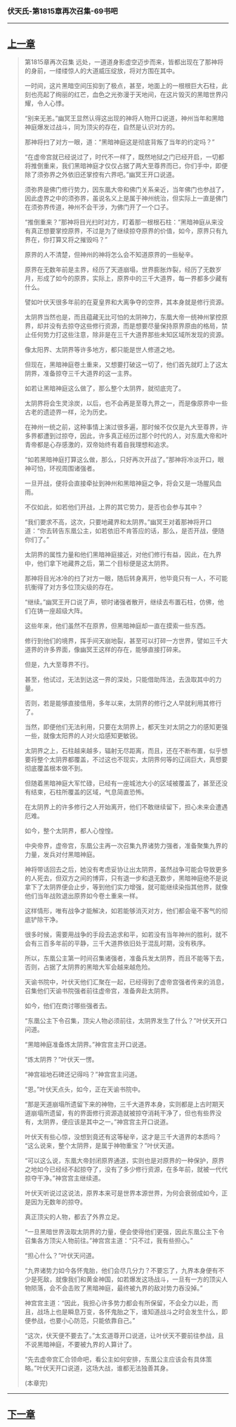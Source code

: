### 伏天氏-第1815章再次召集-69书吧

--------
[上一章](./63f2627b624fde03eb4c551898f02fd7.md)
--------


>
>
>
>第1815章再次召集
>远处，一道道身影虚空迈步而来，皆都出现在了那神将的身前，一缕缕惊人的大道威压绽放，将对方围在其中。
>
>一时间，这片黑暗空间压抑到了极点，甚至，地面上的一根根巨大石柱，此刻也亮起了绚丽的红芒，血色之光弥漫于天地间，在这片毁灭的黑暗世界闪耀，令人心悸。
>
>“别来无恙。”幽冥王显然认得这出现的神将人物开口说道，神州当年和黑暗神庭爆发过战斗，同为顶尖的存在，自然是认识对方的。
>
>那神将扫了对方一眼，道：“黑暗神庭这是彻底背叛了当年的约定吗？”
>
>“在虚帝宫就已经说过了，时代不一样了，既然地狱之门已经开启，一切都将推倒重来，我们黑暗神庭才仅仅占据了两大至尊界而已，你们手中，即便除了须弥界之外依旧还掌控有六界吧。”幽冥王开口说道。
>
>须弥界是佛门修行势力，因东凰大帝和佛门关系亲近，当年佛门也参战了，因此虚界之中的须弥界，虽说名义上是属于神州统治，但实际上一直是佛门在须弥界传道，神州不会干涉，为佛门开了一个口子。
>
>“推倒重来？”那神将目光扫时对方，盯着那一根根石柱：“黑暗神庭从来没有真正想要掌控原界，不过是为了继续掠夺原界的价值，如今，原界只有九界在，你打算又将之摧毁吗？”
>
>原界的人不清楚，但神州的神将怎么会不知道原界的一些秘辛。
>
>原界在无数年前是主界，经历了天道崩塌，世界膨胀炸裂，经历了无数岁月，形成了如今的原界，实际上，原界中的三千大道界，每一界都多少藏有什么。
>
>譬如叶伏天很多年前的在夏皇界和大离争夺的空界，其本身就是修行资源。
>
>太阴界当然也是，而且蕴藏无比可怕的太阴神力，东凰大帝一统神州掌控原界，却并没有去掠夺这些修行资源，而是想要尽量保持原界原由的格局，禁止任何势力打这些注意，除非是在三千大道界那些未知区域所发现的资源。
>
>像太阳界、太阴界等许多地方，都只能是世人修道之地。
>
>但现在，黑暗神庭卷土重来，又想要打破这一切了，他们首先就盯上了这太阴界，准备掠夺三千大道界的这一主界。
>
>如若让黑暗神庭这么做了，那么整个太阴界，就彻底完了。
>
>太阴界将会生灵涂炭，以后，也不会再是至尊九界之一，而是像原界中一些古老的遗迹界一样，沦为历史。
>
>在神州一统之前，这种事情上演过很多遍，那时候不仅仅是九大至尊界，许多界都遭到过掠夺，因此，许多真正经历过那个时代的人，对东凰大帝和叶青帝都是心存感激的，双帝始终有着自我理想和追求。
>
>“如若黑暗神庭打算这么做，那么，只好再次开战了。”那神将冷淡开口，眼神可怕，环视周围诸强者。
>
>一旦开战，便将会直接牵扯到神州和黑暗神庭之争，将会又是一场腥风血雨。
>
>不仅如此，如若他们开战，上界的其它势力，是否也会参与其中？
>
>“我们要求不高，这次，只要地藏界和太阴界。”幽冥王对着那神将开口道：“你去转告东凰公主，如若依旧不肯答应的话，那么，是否开战，便随你们了。”
>
>太阴界的属性力量和他们黑暗神庭接近，对他们修行有益，因此，在九界中，他们拿下地藏界之后，第二个目标便是这太阴界。
>
>那神将目光冰冷的扫了对方一眼，随后转身离开，他毕竟只有一人，不可能抗衡得了对方多位顶尖级的存在。
>
>“继续。”幽冥王开口说了声，顿时诸强者散开，继续去布置石柱，仿佛，他们在铸一座超级大阵。
>
>这些年来，他们虽然不在原界，但黑暗神庭却一直在摸索一些东西。
>
>修行到他们的境界，挥手间天崩地裂，甚至可以打碎一方世界，譬如三千大道界的许多界面，像幽冥王这样的存在，能够直接打碎来。
>
>但是，九大至尊界不行。
>
>甚至，他试过，无法到达这一界的深处，只能借助阵法，去汲取其中的力量。
>
>否则，若是能够直接借用，多年以来，太阴界的修行之人早就利用其修行了。
>
>当然，即便他们无法利用，只要在太阴界上，都天生对太阴之力的感知更强一些，就像太阳界的人对火焰感知更敏锐。
>
>太阴界之上，石柱越来越多，辐射无尽距离，而且，还在不断布置，似乎想要将整个太阴界都覆盖，不过这也不现实，太阴界何等的辽阔巨大，真想要彻底覆盖根本做不到。
>
>但随着黑暗神庭大军忙碌，已经有一座城池大小的区域被覆盖了，甚至还没有结束，石柱所覆盖的区域，气息简直恐怖。
>
>在太阴界上的许多修行之人开始离开，他们不敢继续留下，担心未来会遭遇厄难。
>
>如今，整个太阴界，都人心惶惶。
>
>中央帝界，虚帝宫，东凰公主再一次召集九界诸势力强者，准备聚集九界的力量，发兵对付黑暗神庭。
>
>神将带话回去之后，她没有考虑妥协让出太阴界，虽然战争可能会导致更多的人死去，但双方之间的博弈，只有退一步和退无数步，黑暗神庭绝不是说拿下了太阴界便会止步，等到他们实力增强，就可能继续染指其他界，就像他们当年战败退出原界如今卷土重来一样。
>
>这样情形，唯有战争才能解决，如若能够消灭对方，他们都会毫不客气的彻底铲除干净。
>
>很多时候，需要用战争的手段去追求和平，如若没有当年神州的胜利，就不会有三百多年前的平静，三千大道界依旧处于混乱时期，没有秩序。
>
>所以，东凰公主第一时间召集诸强者，准备兵发太阴界，而且不能等下去，否则，占据了太阴界的黑暗大军会越来越危险。
>
>天谕书院中，叶伏天他们汇聚在一起，已经得到了虚帝宫强者传来的消息，召集他们天谕书院强者前往虚帝宫，准备奔赴太阴界。
>
>如今，他们在商讨哪些强者去。
>
>“东凰公主下令召集，顶尖人物必须前往，太阴界发生了什么？”叶伏天开口问道。
>
>“黑暗神庭准备炼太阴界。”神宫宫主开口说道。
>
>“炼太阴界？”叶伏天一愣。
>
>“神宫祖地石碑还记得吗？”神宫宫主问道。
>
>“恩。”叶伏天点头，如今，正在天谕书院中。
>
>“那是天道崩塌所遗留下来的神物，三千大道界本身，实则都是上古时期天道崩塌所遗留，有的界面修行资源造就被掠夺消耗干净了，但也有些界没有，太阴界，便应该是其中之一。”神宫宫主开口说道。
>
>叶伏天有些心惊，没想到竟还有这等秘辛，这才是三千大道界的本质吗？
>“这么说来，整个太阴界，是属于神物重宝？”叶伏天道。
>
>“可以这么说，东凰大帝封闭原界通道，实则也是对原界的一种保护，原界之地如今已经经不起掠夺了，没有了多少修行资源，在多年前，就被一代代掠夺干净。”神宫宫主继续道。
>
>叶伏天听说过这说法，原界本来可是世界本源世界，为何会衰弱成如今，正是因为无数年的掠夺。
>
>真正顶尖的人物，都去了外界立足。
>
>“一旦黑暗世界汲取太阴界的力量，便会使得他们更强，因此东凰公主下令召集各方顶尖人物前往。”神宫宫主道：“只不过，我有些担心。”
>
>“担心什么？”叶伏天问道。
>
>“九界诸势力如今各怀鬼胎，他们会尽几分力？不要忘了，九界本身便有不少是死敌，就像我们和黄金神国，如若爆发这场战斗，一旦有一方的顶尖人物陨落，会不会击败了黑暗神庭，最终被九界的敌对势力吞没掉。”
>
>神宫宫主道：“因此，我担心许多势力都会有所保留，不会全力以赴，而且，战场上也是瞬息万变，各怀鬼胎之下，谁知道战斗之时会发生什么，即便参战，也要小心防范，只能依靠自己。”
>
>“这次，伏天便不要去了。”太玄道尊开口说道，让叶伏天不要前往参战，且不说黑暗神庭，不要被九界的人算计了。
>
>“先去虚帝宫汇合领命吧，看公主如何安排，东凰公主应该会有具体策略。”叶伏天开口说道，这场大战，谁都无法独善其身。
>
>(本章完)
>
>

--------
[下一章](./972e055fc81cca90610ddbfe543e0cf1.md)
--------
